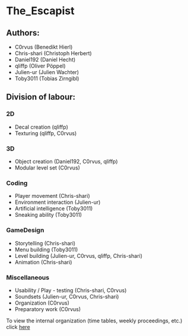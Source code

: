 # The_Escapist

## Authors:
* C0rvus                        (Benedikt Hierl)
* Chris-shari                   (Christoph Herbert)
* Daniel192                     (Daniel Hecht)
* qliffp                        (Oliver Pöppel)
* Julien-ur                     (Julien Wachter)
* Toby3011                      (Tobias Zirngibl)

## Division of labour:

### 2D
* Decal creation                (qliffp)
* Texturing                     (qliffp, C0rvus)

### 3D
* Object creation               (Daniel192, C0rvus, qliffp)
* Modular level set             (C0rvus)

### Coding
* Player movement               (Chris-shari)
* Environment interaction       (Julien-ur)
* Artificial intelligence       (Toby3011)
* Sneaking ability              (Toby3011)

### GameDesign
* Storytelling                  (Chris-shari)
* Menu building                 (Toby3011)
* Level building                (Julien-ur, C0rvus, qliffp, Chris-shari)
* Animation                     (Chris-shari)

### Miscellaneous
* Usability / Play - testing    (Chris-shari, C0rvus)
* Soundsets                     (Julien-ur, C0rvus, Chris-shari)
* Organization                  (C0rvus)
* Preparatory work              (C0rvus)

To view the internal organization (time tables, weekly proceedings, etc.) click [here](https://www.dropbox.com/sh/iqtrrbptr452nan/AADSba24qTiD2SeTD-gF5v0ba?dl=0)